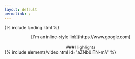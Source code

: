 ```yaml
---
layout: default
permalink: /
---
```


{% include landing.html %}

<center>[I'm an inline-style link](https://www.google.com)</center>
<br />
<center>### Highlights</center>
{% include elements/video.html id="aZNbUITN-mA" %}
